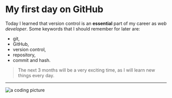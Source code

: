 # My first day on GitHub
Today I learned that version control is an **essential** part of my career as _web developer_. Some keywords that I should remember for later are: 
- git,
- GitHub,
- version control,
- repository,
- commit and hash.

>The next 3 months will be a very exciting time, as I will learn new things every day.

---
![a coding picture](https://source.unsplash.com/random/200x100)

